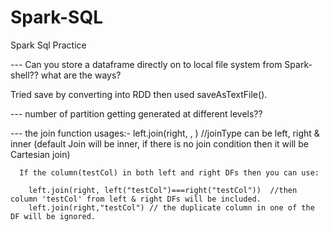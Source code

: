 # Spark-SQL
Spark Sql Practice

--- Can you store a dataframe directly on to local file system from Spark-shell?? what are the ways?

Tried save by converting into RDD then used saveAsTextFile().

--- number of partition getting generated at different levels??

--- the join function usages:- 
    left.join(right, <condition>, <joinType>)   //joinType can be left, right & inner (default Join will be inner, if there is no join condition then it will be Cartesian join)
    
      If the column(testCol) in both left and right DFs then you can use:
  
        left.join(right, left("testCol")===right("testCol"))  //then column 'testCol' from left & right DFs will be included.
        left.join(right,"testCol") // the duplicate column in one of the DF will be ignored.
      
